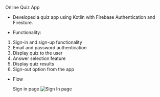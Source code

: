 Online Quiz App 
- Developed a quiz app using Kotlin with Firebase Authentication and Firestore.

- Functionality:
 1) Sign-in and sign-up functionality
 2) Email and password authentication
 3) Display quiz to the user
 4) Answer selection feature
 5) Display quiz results
 6) Sign-out option from the app


- Flow

  Sign in page
![Sign In page](https://github.com/user-attachments/assets/cdd892ef-3d62-4617-a47e-e65d5ae61bab)
